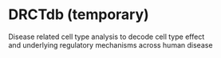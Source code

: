 # DRCTdb (temporary)
Disease related cell type analysis to decode cell type effect and underlying regulatory mechanisms across human disease

